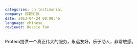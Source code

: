 ```yaml
---
categories: cn testimonial
company: 西联汇款
date: 2013-04-24 00:00:46
language: chinese
reviewer: Bessie Tam
---
```


Profero提供一个真正伟大的服务，永远友好，乐于助人，非常敏感。